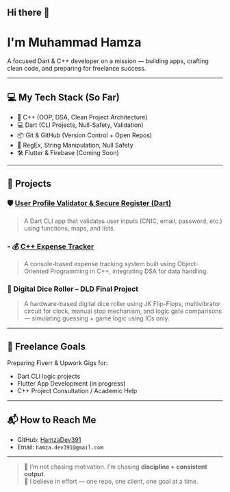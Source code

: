 ## Hi there 👋
# I'm Muhammad Hamza

A focused Dart & C++ developer on a mission — building apps, crafting clean code, and preparing for freelance success.

---

## 💻 My Tech Stack (So Far)

- 💎 C++ (OOP, DSA, Clean Project Architecture)
- 💻 Dart (CLI Projects, Null-Safety, Validation)
- 📦 Git & GitHub (Version Control + Open Repos)
- 🧪 RegEx, String Manipulation, Null Safety
- 🛠️ Flutter & Firebase (Coming Soon)

---

## 🧪 Projects

### 🛡️ [User Profile Validator & Secure Register (Dart)](https://github.com/HamzaDev391/user-profile-validator)
> A Dart CLI app that validates user inputs (CNIC, email, password, etc.) using functions, maps, and lists. 

### - 💰 [C++ Expense Tracker](https://github.com/HamzaDev391/cpp-expense-tracker)

> A console-based expense tracking system built using Object-Oriented Programming in C++, integrating DSA for data handling.

### 🎲 Digital Dice Roller – DLD Final Project
> A hardware-based digital dice roller using JK Flip-Flops, multivibrator circuit for clock, manual stop mechanism, and logic gate comparisons — simulating guessing + game logic using ICs only.

---

## 🎯 Freelance Goals

Preparing Fiverr & Upwork Gigs for:
- Dart CLI logic projects
- Flutter App Development (in progress)
- C++ Project Consultation / Academic Help

---

## 📬 How to Reach Me

- GitHub: [HamzaDev391](https://github.com/HamzaDev391)
- Email: `hamza.dev391@gmail.com`

---

> 💪 I’m not chasing motivation. I’m chasing **discipline + consistent output**.  
> 📿 I believe in effort — one repo, one client, one goal at a time.
